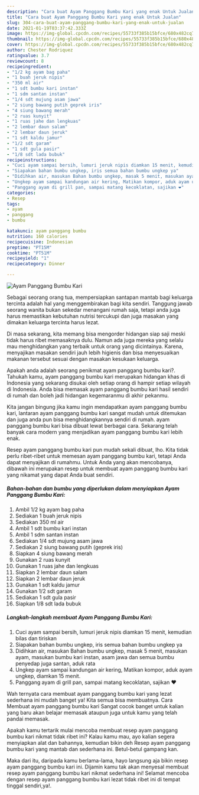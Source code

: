 ```yaml
---
description: "Cara buat Ayam Panggang Bumbu Kari yang enak Untuk Jualan"
title: "Cara buat Ayam Panggang Bumbu Kari yang enak Untuk Jualan"
slug: 304-cara-buat-ayam-panggang-bumbu-kari-yang-enak-untuk-jualan
date: 2021-01-19T03:37:42.333Z
image: https://img-global.cpcdn.com/recipes/55733f385b15bfce/680x482cq70/ayam-panggang-bumbu-kari-foto-resep-utama.jpg
thumbnail: https://img-global.cpcdn.com/recipes/55733f385b15bfce/680x482cq70/ayam-panggang-bumbu-kari-foto-resep-utama.jpg
cover: https://img-global.cpcdn.com/recipes/55733f385b15bfce/680x482cq70/ayam-panggang-bumbu-kari-foto-resep-utama.jpg
author: Chester Rodriquez
ratingvalue: 3.7
reviewcount: 8
recipeingredient:
- "1/2 kg ayam bag paha"
- "1 buah jeruk nipis"
- "350 ml air"
- "1 sdt bumbu kari instan"
- "1 sdm santan instan"
- "1/4 sdt mujung asam jawa"
- "2 siung bawang putih geprek iris"
- "4 siung bawang merah"
- "2 ruas kunyit"
- "1 ruas jahe dan lengkuas"
- "2 lembar daun salam"
- "2 lembar daun jeruk"
- "1 sdt kaldu jamur"
- "1/2 sdt garam"
- "1 sdt gula pasir"
- "1/8 sdt lada bubuk"
recipeinstructions:
- "Cuci ayam sampai bersih, lumuri jeruk nipis diamkan 15 menit, kemudian bilas dan tiriskan"
- "Siapakan bahan bumbu ungkep, iris semua bahan bumbu ungkep ya"
- "Didihkan air, masukan Bahan bumbu ungkep, masak 5 menit, masukan ayam, masukan bumbu kari instan, asam jawa dan semua bumbu penyedap juga santan, aduk rata"
- "Ungkep ayam sampai kandungan air kering, Matikan kompor, aduk ayam ungkep, diamkan 15 menit."
- "Panggang ayam di grill pan, sampai matang kecoklatan, sajikan ❤️"
categories:
- Resep
tags:
- ayam
- panggang
- bumbu

katakunci: ayam panggang bumbu 
nutrition: 160 calories
recipecuisine: Indonesian
preptime: "PT15M"
cooktime: "PT51M"
recipeyield: "1"
recipecategory: Dinner

---
```



![Ayam Panggang Bumbu Kari](https://img-global.cpcdn.com/recipes/55733f385b15bfce/680x482cq70/ayam-panggang-bumbu-kari-foto-resep-utama.jpg)

Sebagai seorang orang tua, mempersiapkan santapan mantab bagi keluarga tercinta adalah hal yang menggembirakan bagi kita sendiri. Tanggung jawab seorang  wanita bukan sekedar menangani rumah saja, tetapi anda juga harus memastikan kebutuhan nutrisi tercukupi dan juga masakan yang dimakan keluarga tercinta harus lezat.

Di masa  sekarang, kita memang bisa mengorder hidangan siap saji meski tidak harus ribet memasaknya dulu. Namun ada juga mereka yang selalu mau menghidangkan yang terbaik untuk orang yang dicintainya. Karena, menyajikan masakan sendiri jauh lebih higienis dan bisa menyesuaikan makanan tersebut sesuai dengan masakan kesukaan keluarga. 



Apakah anda adalah seorang penikmat ayam panggang bumbu kari?. Tahukah kamu, ayam panggang bumbu kari merupakan hidangan khas di Indonesia yang sekarang disukai oleh setiap orang di hampir setiap wilayah di Indonesia. Anda bisa memasak ayam panggang bumbu kari hasil sendiri di rumah dan boleh jadi hidangan kegemaranmu di akhir pekanmu.

Kita jangan bingung jika kamu ingin mendapatkan ayam panggang bumbu kari, lantaran ayam panggang bumbu kari sangat mudah untuk ditemukan dan juga anda pun bisa menghidangkannya sendiri di rumah. ayam panggang bumbu kari bisa dibuat lewat berbagai cara. Sekarang telah banyak cara modern yang menjadikan ayam panggang bumbu kari lebih enak.

Resep ayam panggang bumbu kari pun mudah sekali dibuat, lho. Kita tidak perlu ribet-ribet untuk memesan ayam panggang bumbu kari, tetapi Anda dapat menyajikan di rumahmu. Untuk Anda yang akan mencobanya, dibawah ini merupakan resep untuk membuat ayam panggang bumbu kari yang nikamat yang dapat Anda buat sendiri.

<!--inarticleads1-->

##### Bahan-bahan dan bumbu yang diperlukan dalam menyiapkan Ayam Panggang Bumbu Kari:

1. Ambil 1/2 kg ayam bag paha
1. Sediakan 1 buah jeruk nipis
1. Sediakan 350 ml air
1. Ambil 1 sdt bumbu kari instan
1. Ambil 1 sdm santan instan
1. Sediakan 1/4 sdt mujung asam jawa
1. Sediakan 2 siung bawang putih (geprek iris)
1. Siapkan 4 siung bawang merah
1. Gunakan 2 ruas kunyit
1. Gunakan 1 ruas jahe dan lengkuas
1. Siapkan 2 lembar daun salam
1. Siapkan 2 lembar daun jeruk
1. Gunakan 1 sdt kaldu jamur
1. Gunakan 1/2 sdt garam
1. Sediakan 1 sdt gula pasir
1. Siapkan 1/8 sdt lada bubuk




<!--inarticleads2-->

##### Langkah-langkah membuat Ayam Panggang Bumbu Kari:

1. Cuci ayam sampai bersih, lumuri jeruk nipis diamkan 15 menit, kemudian bilas dan tiriskan
1. Siapakan bahan bumbu ungkep, iris semua bahan bumbu ungkep ya
1. Didihkan air, masukan Bahan bumbu ungkep, masak 5 menit, masukan ayam, masukan bumbu kari instan, asam jawa dan semua bumbu penyedap juga santan, aduk rata
1. Ungkep ayam sampai kandungan air kering, Matikan kompor, aduk ayam ungkep, diamkan 15 menit.
1. Panggang ayam di grill pan, sampai matang kecoklatan, sajikan ❤️




Wah ternyata cara membuat ayam panggang bumbu kari yang lezat sederhana ini mudah banget ya! Kita semua bisa membuatnya. Cara Membuat ayam panggang bumbu kari Sangat cocok banget untuk kalian yang baru akan belajar memasak ataupun juga untuk kamu yang telah pandai memasak.

Apakah kamu tertarik mulai mencoba membuat resep ayam panggang bumbu kari nikmat tidak ribet ini? Kalau kamu mau, ayo kalian segera menyiapkan alat dan bahannya, kemudian bikin deh Resep ayam panggang bumbu kari yang mantab dan sederhana ini. Betul-betul gampang kan. 

Maka dari itu, daripada kamu berlama-lama, hayo langsung aja bikin resep ayam panggang bumbu kari ini. Dijamin kamu tak akan menyesal membuat resep ayam panggang bumbu kari nikmat sederhana ini! Selamat mencoba dengan resep ayam panggang bumbu kari lezat tidak ribet ini di tempat tinggal sendiri,ya!.

